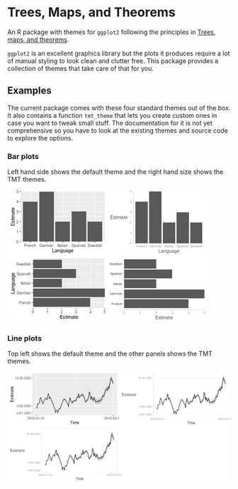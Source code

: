 Trees, Maps, and Theorems
=========================
An R package with themes for `ggplot2` following the principles in
[Trees, maps, and theorems][tmt].

`ggplot2` is an excellent graphics library but the plots it produces require a
lot of manual styling to look clean and clutter free.
This package provides a collection of themes that take care of that for you.

Examples
--------
The current package comes with these four standard themes out of the box.
It also contains a function `tmt_theme` that lets you create custom ones
in case you want to tweak small stuff.
The documentation for it is not yet comprehensive so you have
to look at the existing themes and source code to explore the options.

### Bar plots
Left hand side shows the default theme and the right hand size shows the
TMT themes.

![Bar plots][bar-plots]

### Line plots
Top left shows the default theme and the other panels shows the
TMT themes.

![Line plots][line-plots]

[tmt]: http://www.treesmapsandtheorems.com
[bar-plots]: https://github.com/backlin/treesmapstheorems/blob/graphics/plots/bar_plots.png
[line-plots]: https://github.com/backlin/treesmapstheorems/blob/graphics/plots/line_plots.png